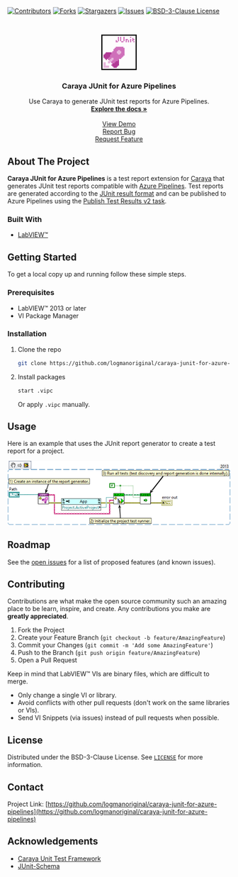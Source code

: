 <!-- Based on https://github.com/othneildrew/Best-README-Template -->
<!-- PROJECT SHIELDS -->
<!--
*** I'm using markdown "reference style" links for readability.
*** Reference links are enclosed in brackets [ ] instead of parentheses ( ).
*** See the bottom of this document for the declaration of the reference variables
*** for contributors-url, forks-url, etc. This is an optional, concise syntax you may use.
*** https://www.markdownguide.org/basic-syntax/#reference-style-links
-->
[![Contributors][contributors-shield]][contributors-url]
[![Forks][forks-shield]][forks-url]
[![Stargazers][stars-shield]][stars-url]
[![Issues][issues-shield]][issues-url]
[![BSD-3-Clause License][license-shield]][license-url]

<!-- PROJECT LOGO -->
<br>
<p align="center">
  <a href="https://github.com/logmanoriginal/caraya-junit-for-azure-pipelines">
    <img src="images/logo.png" alt="Logo" width="80" height="80">
  </a>

  <h3 align="center">Caraya JUnit for Azure Pipelines</h3>

  <p align="center">
    Use Caraya to generate JUnit test reports for Azure Pipelines.
    <br>
    <a href="https://github.com/logmanoriginal/caraya-junit-for-azure-pipelines"><strong>Explore the docs »</strong></a>
    <br>
    <br>
    <a href="https://github.com/logmanoriginal/caraya-junit-for-azure-pipelines">View Demo</a>
    <br>
    <a href="https://github.com/logmanoriginal/caraya-junit-for-azure-pipelines/issues">Report Bug</a>
    <br>
    <a href="https://github.com/logmanoriginal/caraya-junit-for-azure-pipelines/issues">Request Feature</a>
  </p>
</p>

## About The Project

**Caraya JUnit for Azure Pipelines** is a test report extension for [Caraya](https://github.com/JKISoftware/Caraya) that generates JUnit test reports compatible with [Azure Pipelines](https://learn.microsoft.com/en-us/azure/devops/pipelines/get-started/what-is-azure-pipelines). Test reports are generated according to the [JUnit result format](https://github.com/windyroad/JUnit-Schema) and can be published to Azure Pipelines using the [Publish Test Results v2 task](https://learn.microsoft.com/en-us/azure/devops/pipelines/tasks/reference/publish-test-results-v2).

### Built With

* [LabVIEW&trade;](https://www.ni.com/labview)

## Getting Started

To get a local copy up and running follow these simple steps.

### Prerequisites

* LabVIEW&trade; 2013 or later
* VI Package Manager

### Installation

1. Clone the repo
   ```sh
   git clone https://github.com/logmanoriginal/caraya-junit-for-azure-pipelines.git
   ```
2. Install packages
   ```sh
   start .vipc
   ```
   Or apply `.vipc` manually.

## Usage

Here is an example that uses the JUnit report generator to create a test report for a project.

![Example](images/example.png)

## Roadmap

See the [open issues](https://github.com/logmanoriginal/labview-composition/issues) for a list of proposed features (and known issues).

## Contributing

Contributions are what make the open source community such an amazing place to be learn, inspire, and create. Any contributions you make are **greatly appreciated**.

1. Fork the Project
2. Create your Feature Branch (`git checkout -b feature/AmazingFeature`)
3. Commit your Changes (`git commit -m 'Add some AmazingFeature'`)
4. Push to the Branch (`git push origin feature/AmazingFeature`)
5. Open a Pull Request

Keep in mind that LabVIEW&trade; VIs are binary files, which are difficult to merge.
- Only change a single VI or library.
- Avoid conflicts with other pull requests (don't work on the same libraries or VIs).
- Send VI Snippets (via issues) instead of pull requests when possible.

## License

Distributed under the BSD-3-Clause License. See [`LICENSE`](LICENSE.txt) for more information.

## Contact

Project Link: [https://github.com/logmanoriginal/caraya-junit-for-azure-pipelines](https://github.com/logmanoriginal/caraya-junit-for-azure-pipelines)

## Acknowledgements

* [Caraya Unit Test Framework](https://github.com/JKISoftware/Caraya)
* [JUnit-Schema](https://github.com/windyroad/JUnit-Schema)

<!-- MARKDOWN LINKS & IMAGES -->
<!-- https://www.markdownguide.org/basic-syntax/#reference-style-links -->
[contributors-shield]: https://img.shields.io/github/contributors/logmanoriginal/caraya-junit-for-azure-pipelines.svg?style=for-the-badge
[contributors-url]: https://github.com/logmanoriginal/caraya-junit-for-azure-pipelines/graphs/contributors
[forks-shield]: https://img.shields.io/github/forks/logmanoriginal/caraya-junit-for-azure-pipelines.svg?style=for-the-badge
[forks-url]: https://github.com/logmanoriginal/caraya-junit-for-azure-pipelines/network/members
[stars-shield]: https://img.shields.io/github/stars/logmanoriginal/caraya-junit-for-azure-pipelines.svg?style=for-the-badge
[stars-url]: https://github.com/logmanoriginal/caraya-junit-for-azure-pipelines/stargazers
[issues-shield]: https://img.shields.io/github/issues/logmanoriginal/caraya-junit-for-azure-pipelines.svg?style=for-the-badge
[issues-url]: https://github.com/logmanoriginal/caraya-junit-for-azure-pipelines/issues
[license-shield]: https://img.shields.io/github/license/logmanoriginal/caraya-junit-for-azure-pipelines.svg?style=for-the-badge
[license-url]: https://github.com/logmanoriginal/caraya-junit-for-azure-pipelines/blob/master/LICENSE.txt
